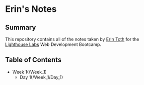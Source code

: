 # Erin's Notes

## Summary
This repository contains all of the notes taken by [Erin Toth](https://github.com/erinltoth) for the [Lighthouse Labs](http://www.lighthouselabs.ca) Web Development Bootcamp.

## Table of Contents
* Week 1(/Week_1)
  * Day 1(/Week_1/Day_1)
